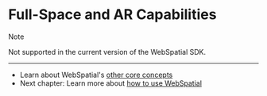 # Full-Space and AR Capabilities

> [!NOTE]
> Not supported in the current version of the WebSpatial SDK.

---

- Learn about WebSpatial's [other core concepts](README.md)
- Next chapter: Learn more about [how to use WebSpatial](../development-guide/README.md)

